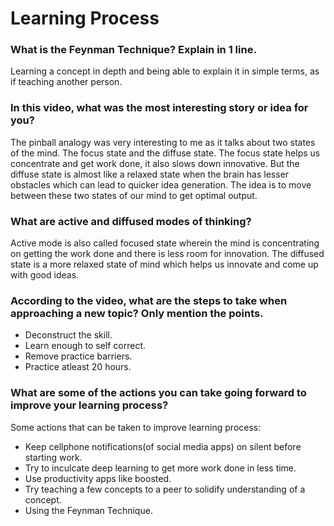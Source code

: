 # Learning Process 

### What is the Feynman Technique? Explain in 1 line. 
Learning a concept in depth and being able to explain it in simple terms, as if teaching another person.  

### In this video, what was the most interesting story or idea for you?
The pinball analogy was very interesting to me as it talks about two states of the mind. The focus state and the diffuse state. The focus state helps us concentrate and get work done, it also slows down innovative. But the diffuse state is almost like a relaxed state when the brain has lesser obstacles which can lead to quicker idea generation. The idea is to move between these two states of our mind to get optimal output.

### What are active and diffused modes of thinking?
Active mode is also called focused state wherein the mind is concentrating on getting the work done and there is less room for innovation. The diffused state is a more relaxed state of mind which helps us innovate and come up with good ideas.

### According to the video, what are the steps to take when approaching a new topic? Only mention the points.
- Deconstruct the skill.
- Learn enough to self correct.
- Remove practice barriers.
- Practice atleast 20 hours.

### What are some of the actions you can take going forward to improve your learning process?
Some actions that can be taken to improve learning process:
- Keep cellphone notifications(of social media apps) on silent before starting work.
- Try to inculcate deep learning to get more work done in less time.
- Use productivity apps like boosted.
- Try teaching a few concepts to a peer to solidify understanding of a concept. 
- Using the Feynman Technique.





